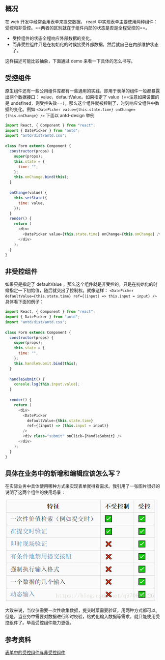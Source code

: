 ## 概况

在 web 开发中经常会用表单来提交数据， react 中实现表单主要使用两种组件：受控和非受控。==两者的区别就在于组件内部的状态是否是全程受控的==。

- 受控组件的状态全程响应外部数据的变化，
- 而非受控组件只是在初始化的时候接受外部数据，然后就自己在内部维护状态了。

这样描述可能比较抽象，下面通过 demo 来看一下具体的怎么书写。

## 受控组件

原生组件还有一些公用组件库都有一些通用的实践，即用于表单的组件一般都暴露出两个数据接口： value，defaultValue。如果指定了 value（==注意如果设置的是 undefined，则受控失效==），那么这个组件就被控制了，时刻响应父组件中数据的变化。例如
`<DatePicker value={this.state.time} onChange={this.onChange} />`
下面以 antd-design 举例

```js
import React, { Component } from "react";
import { DatePicker } from "antd";
import "antd/dist/antd.css";

class Form extends Component {
  constructor(props) {
    super(props);
    this.state = {
      time: "",
    };
    this.onChange.bind(this);
  }

  onChange(value) {
    this.setState({
      time: value,
    });
  }
  render() {
    return (
      <div>
        <DatePicker value={this.state.time} onChange={this.onChange} />
      </div>
    );
  }
}
```

## 非受控组件

如果只是指定了 defaultValue ，那么这个组件就是非受控的，只是在初始化的时候指定一下初始值，随后就交出了控制权。就像这样：
`<DatePicker defaultValue={this.state.time} ref={(input) => this.input = input} />`
具体看下面的例子：

```js
import React, { Component } from "react";
import { DatePicker } from "antd";
import "antd/dist/antd.css";

class Form extends Component {
  constructor(props) {
    super(props);
    this.state = {
      time: "",
    };
    this.handleSubmit.bind(this);
  }

  handleSubmit() {
    console.log(this.input.value);
  }

  render() {
    return (
      <div>
        <DatePicker
          defaultValue={this.state.time}
          ref={(input) => (this.input = input)}
        />
        <div class="submit" onClick={handleSubmit} />
      </div>
    );
  }
}
```

## 具体在业务中的新增和编辑应该怎么写？

在实际业务中具体使用哪种方式来实现表单就得看需求。我引用了一张图片很好的说明了这两个组件的使用场景：

![](../imgs/controlled-component.png)

大致来说，当仅仅需要一次性收集数据，提交时菜需要验证，用两种方式都可以。
但是，当业务中需要对数据进行即时校验，格式化输入数据等需求，就只能使用受控组件了。毕竟受控组件能力更强。

## 参考资料

[表单中的受控组件与非受控组件](https://zhuanlan.zhihu.com/p/37579677)
